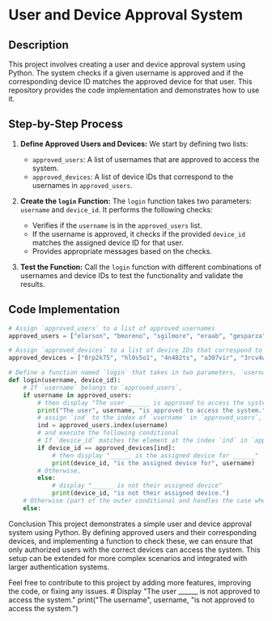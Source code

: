 # User and Device Approval System

## Description
This project involves creating a user and device approval system using Python. The system checks if a given username is approved and if the corresponding device ID matches the approved device for that user. This repository provides the code implementation and demonstrates how to use it.

## Step-by-Step Process

1. **Define Approved Users and Devices:**
   We start by defining two lists:
   - `approved_users`: A list of usernames that are approved to access the system.
   - `approved_devices`: A list of device IDs that correspond to the usernames in `approved_users`.

2. **Create the `login` Function:**
   The `login` function takes two parameters: `username` and `device_id`. It performs the following checks:
   - Verifies if the `username` is in the `approved_users` list.
   - If the username is approved, it checks if the provided `device_id` matches the assigned device ID for that user.
   - Provides appropriate messages based on the checks.

3. **Test the Function:**
   Call the `login` function with different combinations of usernames and device IDs to test the functionality and validate the results.

## Code Implementation

```python
# Assign `approved_users` to a list of approved usernames
approved_users = ["elarson", "bmoreno", "sgilmore", "eraab", "gesparza"]

# Assign `approved_devices` to a list of device IDs that correspond to the usernames in `approved_users`
approved_devices = ["8rp2k75", "hl0s5o1", "4n482ts", "a307vir", "3rcv4w6"]

# Define a function named `login` that takes in two parameters, `username` and `device_id`
def login(username, device_id):
    # If `username` belongs to `approved_users`,
    if username in approved_users:
        # then display "The user ______ is approved to access the system.",
        print("The user", username, "is approved to access the system.")
        # assign `ind` to the index of `username` in `approved_users`,
        ind = approved_users.index(username)
        # and execute the following conditional
        # If `device_id` matches the element at the index `ind` in `approved_devices`,
        if device_id == approved_devices[ind]:
            # then display "______ is the assigned device for ______" 
            print(device_id, "is the assigned device for", username)
        # Otherwise,
        else:
            # display "______ is not their assigned device"
            print(device_id, "is not their assigned device.")
    # Otherwise (part of the outer conditional and handles the case when `username` does not belong to `approved_users`),
    else:
```

Conclusion
This project demonstrates a simple user and device approval system using Python. By defining approved users and their corresponding devices, and implementing a function to check these, we can ensure that only authorized users with the correct devices can access the system. This setup can be extended for more complex scenarios and integrated with larger authentication systems.

Feel free to contribute to this project by adding more features, improving the code, or fixing any issues.
        # Display "The user ______ is not approved to access the system."
        print("The username", username, "is not approved to access the system.")
